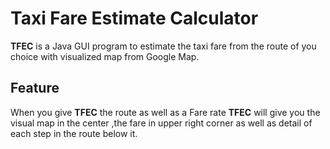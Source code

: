 # Taxi Fare Estimate Calculator

**TFEC** is a Java GUI program to estimate the taxi fare from the route of you choice with visualized map from Google Map.


## Feature
When you give **TFEC** the route as well as a Fare rate **TFEC** will give you the visual map in the center ,the fare in upper right corner as well as detail of each step in the route below it.

